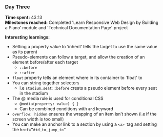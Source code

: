 ### Day Three

**Time spent:** 43:13  
**Milestones reached:** Completed 'Learn Responsive Web Design by Building a Piano' module and 'Technical Documentation Page' project

**Interesting learnings:**  

* Setting a property value to ‘inherit’ tells the target to use the same value as its parent
* Pseudo-elements can follow a target, and allow the creation of an element before/after each target
  * ```::before```
  * ```::after```
* ```float``` property tells an element where in its container to 'float' to
* You can string together selectors
    - i.e ```stadium.seat::before``` creats a pseudo element before every seat in the stadium
* The @ media rule is used for conditional CSS
    * ```@media(property: value) { }```
    * Can be combined conditions with ```and``` keyword
* ```overflow: hidden``` ensures the wrapping of an item isn’t shown (i.e if the screen width is too small)
* You can make an anchor link to a section by using a ```<a> ```tag and setting the ```href=”#id_to_jump_to”```
